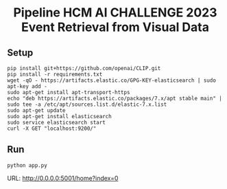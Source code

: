 <h1><center>Pipeline HCM AI CHALLENGE 2023 <br> Event Retrieval from Visual Data</center></h1>

## Setup 
```
pip install git+https://github.com/openai/CLIP.git
pip install -r requirements.txt
wget -qO - https://artifacts.elastic.co/GPG-KEY-elasticsearch | sudo apt-key add -
sudo apt-get install apt-transport-https
echo "deb https://artifacts.elastic.co/packages/7.x/apt stable main" | sudo tee -a /etc/apt/sources.list.d/elastic-7.x.list
sudo apt-get update
sudo apt-get install elasticsearch
sudo service elasticsearch start
curl -X GET "localhost:9200/"
```

## Run 
```
python app.py
```

URL: http://0.0.0.0:5001/home?index=0


